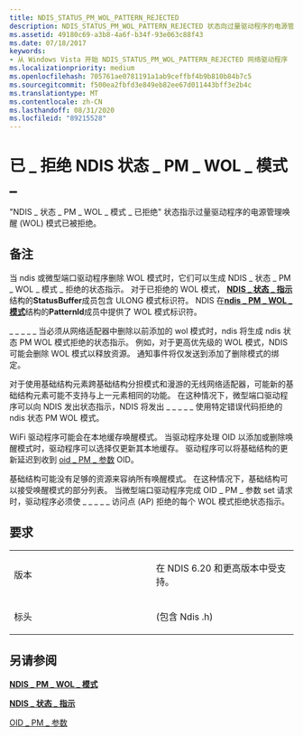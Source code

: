```yaml
---
title: NDIS_STATUS_PM_WOL_PATTERN_REJECTED
description: NDIS_STATUS_PM_WOL_PATTERN_REJECTED 状态向过量驱动程序的电源管理唤醒 (WOL) 模式已被拒绝。
ms.assetid: 49180c69-a3b8-4a6f-b34f-93e063c88f43
ms.date: 07/18/2017
keywords:
- 从 Windows Vista 开始 NDIS_STATUS_PM_WOL_PATTERN_REJECTED 网络驱动程序
ms.localizationpriority: medium
ms.openlocfilehash: 705761ae0781191a1ab9ceffbf4b9b810b84b7c5
ms.sourcegitcommit: f500ea2fbfd3e849eb82ee67d011443bff3e2b4c
ms.translationtype: MT
ms.contentlocale: zh-CN
ms.lasthandoff: 08/31/2020
ms.locfileid: "89215528"
---
```

# <a name="ndis_status_pm_wol_pattern_rejected"></a>已 \_ 拒绝 NDIS 状态 \_ PM \_ WOL \_ 模式 \_


"NDIS \_ 状态 \_ PM \_ WOL \_ 模式 \_ 已拒绝" 状态指示过量驱动程序的电源管理唤醒 (WOL) 模式已被拒绝。

<a name="remarks"></a>备注
-------

当 ndis 或微型端口驱动程序删除 WOL 模式时，它们可以生成 NDIS \_ 状态 \_ PM \_ WOL \_ 模式 \_ 拒绝的状态指示。 对于已拒绝的 WOL 模式， [**NDIS \_ 状态 \_ 指示**](/windows-hardware/drivers/ddi/ndis/ns-ndis-_ndis_status_indication)结构的**StatusBuffer**成员包含 ULONG 模式标识符。 NDIS 在[**ndis \_ PM \_ WOL \_ 模式**](/windows-hardware/drivers/ddi/ntddndis/ns-ntddndis-_ndis_pm_wol_pattern)结构的**PatternId**成员中提供了 WOL 模式标识符。

\_ \_ \_ \_ \_ 当必须从网络适配器中删除以前添加的 wol 模式时，ndis 将生成 ndis 状态 PM WOL 模式拒绝的状态指示。 例如，对于更高优先级的 WOL 模式，NDIS 可能会删除 WOL 模式以释放资源。 通知事件将仅发送到添加了删除模式的绑定。

对于使用基础结构元素跨基础结构分担模式和漫游的无线网络适配器，可能新的基础结构元素可能不支持与上一元素相同的功能。 在这种情况下，微型端口驱动程序可以向 NDIS 发出状态指示，NDIS 将发出 \_ \_ \_ \_ \_ 使用特定错误代码拒绝的 ndis 状态 PM WOL 模式。

WiFi 驱动程序可能会在本地缓存唤醒模式。 当驱动程序处理 OID 以添加或删除唤醒模式时，驱动程序可以选择仅更新其本地缓存。 驱动程序可以将基础结构的更新延迟到收到 [oid \_ PM \_ 参数](./oid-pm-parameters.md) OID。

基础结构可能没有足够的资源来容纳所有唤醒模式。 在这种情况下，基础结构可以接受唤醒模式的部分列表。 当微型端口驱动程序完成 OID \_ PM \_ 参数 set 请求时，驱动程序必须使 \_ \_ \_ \_ \_ 访问点 (AP) 拒绝的每个 WOL 模式拒绝状态指示。

<a name="requirements"></a>要求
------------

<table>
<colgroup>
<col width="50%" />
<col width="50%" />
</colgroup>
<tbody>
<tr class="odd">
<td><p>版本</p></td>
<td><p>在 NDIS 6.20 和更高版本中受支持。</p></td>
</tr>
<tr class="even">
<td><p>标头</p></td>
<td> (包含 Ndis .h) </td>
</tr>
</tbody>
</table>

## <a name="see-also"></a>另请参阅


[**NDIS \_ PM \_ WOL \_ 模式**](/windows-hardware/drivers/ddi/ntddndis/ns-ntddndis-_ndis_pm_wol_pattern)

[**NDIS \_ 状态 \_ 指示**](/windows-hardware/drivers/ddi/ndis/ns-ndis-_ndis_status_indication)

[OID \_ PM \_ 参数](./oid-pm-parameters.md)

 

